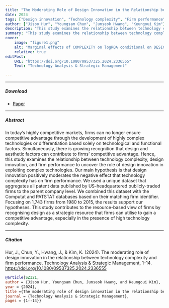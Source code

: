 ```yaml
---
title: "The Moderating Role of Design Innovation in the Relationship between Technology Complexity and Firm Performance" 
date: 2024
tags: ["Design innovation", "Technology complexity", "Firm performance", "Innovation management", "Strategic management"]
author: ["Jisoo Hur", "Youngsam Chun", "Junseok Hwang", "Keungoui Kim"]
description: "This study examines the relationship between technology complexity, design innovation, and firm performance to uncover the role of design innovation" 
summary: "This study examines the relationship between technology complexity, design innovation, and firm performance to uncover the role of design innovation" 
cover:
    image: "figure1.png"
    alt: "Marginal effects of COMPLEXITY on logROA conditional on DESIGN INNOVATION"
    relative: true
editPost:
    URL: "https://doi.org/10.1080/09537325.2024.2336555"
    Text: "Technology Analysis & Strategic Management"

---
```


---

##### Download

+ [Paper](https://doi.org/10.1080/09537325.2024.2336555)

---

##### Abstract

In today’s highly competitive markets, firms can no longer ensure competitive advantage through the development of highly complex technologies or differentiation based solely on technological and functional factors. Simultaneously, there is growing recognition that design and aesthetic factors can contribute to firms’ competitive advantage. Hence, this study examines the relationship between technology complexity, design innovation, and firm performance to uncover the role of design innovation in exploiting complex technologies. Our main hypothesis is that design innovation positively moderates the negative effect that technology complexity has on firm performance. We used a unique dataset that aggregates all patent data published by US-headquartered publicly-traded firms to the parent company level. We combined this dataset with the Computat and PATSTAT databases based on their matching firm identifier. Focusing on 1,743 firms from 1980 to 2015, the results support our hypotheses. This study contributes to the resource-based view of firms by recognising design as a strategic resource that firms can utilise to gain a competitive advantage, especially in the presence of high technology complexity.

---

##### Citation

Hur, J., Chun, Y., Hwang, J., & Kim, K. (2024). The moderating role of design innovation in the relationship between technology complexity and firm performance. Technology Analysis & Strategic Management, 1–14. https://doi.org/10.1080/09537325.2024.2336555

```BibTeX
@article{SZI21,
author = {Jisoo Hur, Youngsam Chun, Junseok Hwang, and Keungoui Kim},
year = {2024},
title ={The moderating role of design innovation in the relationship between technology complexity and firm performance},
journal = {Technology Analysis & Strategic Management},
pages = {1--14}}
```


